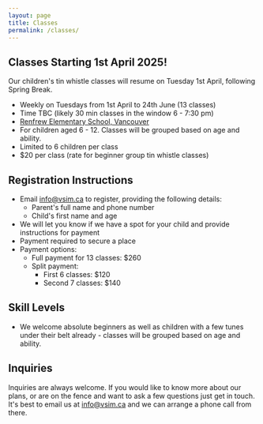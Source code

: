 ```yaml
---
layout: page
title: Classes
permalink: /classes/
---
```


## Classes Starting 1st April 2025!

Our children's tin whistle classes will resume on Tuesday 1st April, following Spring Break.

* Weekly on Tuesdays from 1st April to 24th June (13 classes)
* Time TBC (likely 30 min classes in the window 6 - 7:30 pm)
* [Renfrew Elementary School, Vancouver ](https://maps.app.goo.gl/in528fYvUAeSQCtCA)
* For children aged 6 - 12. Classes will be grouped based on age and ability.
* Limited to 6 children per class 
* $20 per class (rate for beginner group tin whistle classes)
 
## Registration Instructions
* Email [info@vsim.ca](mailto:info@vsim.ca) to register, providing the following details:
  * Parent's full name and phone number
  * Child's first name and age
* We will let you know if we have a spot for your child and provide instructions for payment
* Payment required to secure a place
* Payment options:
  * Full payment for 13 classes: $260
  * Split payment:
    * First 6 classes: $120
    * Second 7 classes: $140
 

## Skill Levels
* We welcome absolute beginners as well as children with a few tunes under their belt already - classes will be grouped based on age and ability.

## Inquiries
Inquiries are always welcome. If you would like to know more about our plans, or are on the fence and want to ask a few questions just get in touch. 
It's best to email us at info@vsim.ca and we can arrange a phone call from there. 
